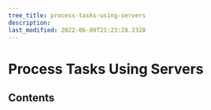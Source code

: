 ```yaml
---
tree_title: process-tasks-using-servers
description: 
last_modified: 2022-06-09T21:23:28.2328
---
```


# Process Tasks Using Servers

## Contents

